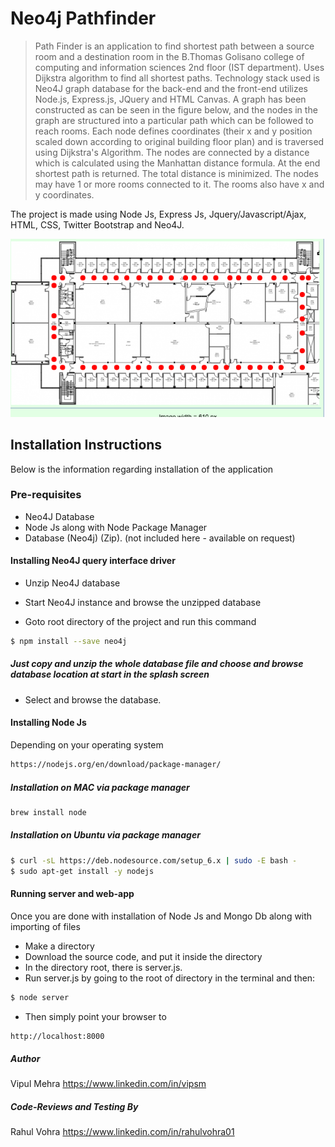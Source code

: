 # Neo4j Pathfinder

>Path Finder is an application to find shortest path between a source room and a destination room in the B.Thomas Golisano college of computing and information sciences 2nd floor (IST department). Uses Dijkstra algorithm to find all shortest paths. Technology stack used is Neo4J graph database for the back-end and the front-end utilizes Node.js, Express.js, JQuery and HTML Canvas. A graph has been constructed as can be seen in the figure below, and the nodes in the graph are structured into a particular path which can be followed to reach rooms. Each node defines coordinates (their x and y position scaled down according to original building floor plan) and is traversed using Dijkstra's Algorithm. The nodes are connected by a distance which is calculated using the Manhattan distance formula. At the end shortest path is returned. The total distance is minimized. The nodes may have 1 or more rooms connected to it. The rooms also have x and y coordinates.

The project is made using Node Js, Express Js, Jquery/Javascript/Ajax, HTML, CSS, Twitter Bootstrap and Neo4J.

![alt text](https://github.com/vipulmeh23/neo4j/blob/master/Screen%20Shot%202016-12-08%20at%205.03.36%20AM.png)

## Installation Instructions

Below is the information regarding installation of the application

### Pre-requisites
- Neo4J Database
- Node Js along with Node Package Manager
- Database (Neo4j) (Zip). (not included here - available on request)

#### Installing Neo4J query interface driver 
- Unzip Neo4J database
- Start Neo4J instance and browse the unzipped database

- Goto root directory of the project and run this command
```sh
$ npm install --save neo4j
```

##### Just copy and unzip the whole database file and choose and browse database location at start in the splash screen
- Select and browse the database.

#### Installing Node Js
Depending on your operating system

```sh
https://nodejs.org/en/download/package-manager/
```

##### Installation on MAC via package manager

```sh
brew install node
```

##### Installation on Ubuntu via package manager

```sh
$ curl -sL https://deb.nodesource.com/setup_6.x | sudo -E bash -
$ sudo apt-get install -y nodejs

```

#### Running server and web-app
Once you are done with installation of Node Js and Mongo Db along with importing of files
- Make a directory
- Download the source code, and put it inside the directory
- In the directory root, there is server.js.
- Run server.js by going to the root of directory in the terminal and then:
```sh
$ node server
```
- Then simply point your browser to 
```sh
http://localhost:8000
```
##### Author
Vipul Mehra https://www.linkedin.com/in/vipsm

##### Code-Reviews and Testing By
Rahul Vohra https://www.linkedin.com/in/rahulvohra01
